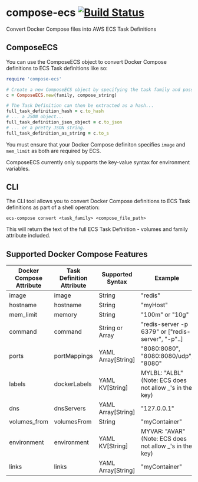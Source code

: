 # compose-ecs [![Build Status](https://travis-ci.com/spaceapegames/compose-ecs.svg?token=PLVFspnXYyAs4yV7xzCM&branch=master)](https://travis-ci.com/spaceapegames/compose-ecs)
Convert Docker Compose files into AWS ECS Task Definitions


## ComposeECS
You can use the ComposeECS object to convert Docker Compose definitions to ECS Task definitions like so:
```ruby
require 'compose-ecs'

# Create a new ComposeECS object by specifying the task family and passing in the Docker Compose string.
c = ComposeECS.new(family, compose_string)

# The Task Definition can then be extracted as a hash...
full_task_definition_hash = c.to_hash
# ... a JSON object...
full_task_definition_json_object = c.to_json
# ... or a pretty JSON string.
full_task_definition_as_string = c.to_s
```

You must ensure that your Docker Compose definiton specifies `image` and `mem_limit` as both are required by ECS.

ComposeECS currently only supports the key-value syntax for environment variables.
## CLI
The CLI tool allows you to convert Docker Compose definitions to ECS Task definitions as part of a shell operation:

`ecs-compose convert <task_family> <compose_file_path>`

This will return the text of the full ECS Task Definition - volumes and family attribute included.

## Supported Docker Compose Features

| Docker Compose Attribute | Task Definition Attribute | Supported Syntax  | Example                                                      |
|--------------------------|---------------------------|-------------------|--------------------------------------------------------------|
| image                    | image                     | String            | "redis"                                                      |
| hostname                 | hostname                  | String            | "myHost"                                                     |
| mem_limit                | memory                    | String            | "100m" or "10g"                                              |
| command                  | command                   | String or Array   | "redis-server -p 6379" or ["redis-server", "-p"..]           |
| ports                    | portMappings              | YAML Array[String]| "8080:8080", "8080:8080/udp", "8080"                         |
| labels                   | dockerLabels              | YAML KV[String]   | MYLBL: "ALBL" (Note: ECS does not allow _'s in the key)      |
| dns                      | dnsServers                | YAML Array[String]| "127.0.0.1"                                                  |
| volumes_from             | volumesFrom               | String            | "myContainer"                                                |
| environment              | environment               | YAML KV[String]   | MYVAR: "AVAR" (Note: ECS does not allow _'s in the key)      |
| links                    | links                     | YAML Array[String]| "myContainer"                                                |

